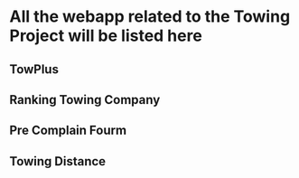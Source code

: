 # All the webapp related to the Towing Project will be listed here


## TowPlus




## Ranking Towing Company




## Pre Complain Fourm




## Towing Distance
